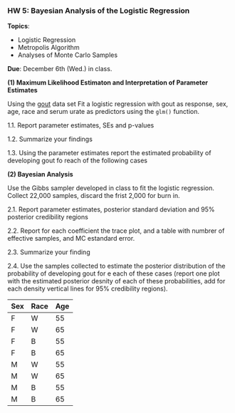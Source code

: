 ### HW 5: Bayesian Analysis of the Logistic Regression

**Topics**:
  - Logistic Regression
  - Metropolis Algorithm
  - Analyses of Monte Carlo Samples
  
 **Due**: December 6th (Wed.) in class.
  
 **(1) Maximum Likelihood Estimaton and Interpretation of Parameter Estimates**
 
Using the [gout]() data set Fit a logistic regression with gout as response, sex, age, race and serum urate as predictors using the `glm()` function.


1.1. Report parameter estimates, SEs and p-values


1.2. Summarize your findings


1.3. Using the parameter estimates report the estimated probability of developing gout fo reach of the following cases



**(2) Bayesian Analysis**

Use the Gibbs sampler developed in class to fit the logistic regression. Collect 22,000 samples, discard the frist 2,000 for burn in.


2.1. Report parameter estimates, posterior standard deviation and 95% posterior credibility regions



2.2. Report for each coefficient the trace plot, and a table with numbrer of effective samples, and MC estandard error.


2.3. Summarize your finding


2.4. Use the samples collected to estimate the posterior distribution of the probability of developing gout for e each of these cases
(report one plot with the estimated posterior desnity of each of these probabilities, add for each density vertical lines for 95% credibility regions).


| Sex    |  Race | Age |
|--------|-------|-----|
| F   |  W | 55 |
| F    |  W | 65 |
| F    |  B | 55 |
| F    |  B | 65 |
| M   |  W | 55 |
| M    |  W | 65 |
| M    |  B | 55 |
| M    |  B | 65 |



